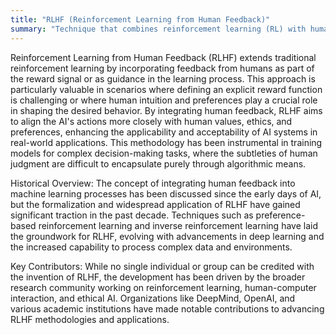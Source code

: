```yaml
---
title: "RLHF (Reinforcement Learning from Human Feedback)"
summary: "Technique that combines reinforcement learning (RL) with human feedback to guide the learning process towards desired outcomes."
---
```

Reinforcement Learning from Human Feedback (RLHF) extends traditional reinforcement learning by incorporating feedback from humans as part of the reward signal or as guidance in the learning process. This approach is particularly valuable in scenarios where defining an explicit reward function is challenging or where human intuition and preferences play a crucial role in shaping the desired behavior. By integrating human feedback, RLHF aims to align the AI's actions more closely with human values, ethics, and preferences, enhancing the applicability and acceptability of AI systems in real-world applications. This methodology has been instrumental in training models for complex decision-making tasks, where the subtleties of human judgment are difficult to encapsulate purely through algorithmic means.

Historical Overview: The concept of integrating human feedback into machine learning processes has been discussed since the early days of AI, but the formalization and widespread application of RLHF have gained significant traction in the past decade. Techniques such as preference-based reinforcement learning and inverse reinforcement learning have laid the groundwork for RLHF, evolving with advancements in deep learning and the increased capability to process complex data and environments.

Key Contributors: While no single individual or group can be credited with the invention of RLHF, the development has been driven by the broader research community working on reinforcement learning, human-computer interaction, and ethical AI. Organizations like DeepMind, OpenAI, and various academic institutions have made notable contributions to advancing RLHF methodologies and applications.

